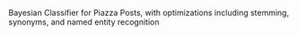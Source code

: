 Bayesian Classifier for Piazza Posts, with optimizations including stemming, synonyms, and named entity recognition
